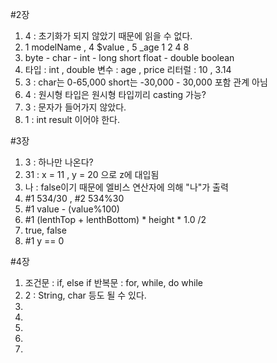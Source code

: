 #2장

1. 4 : 초기화가 되지 않았기 때문에 읽을 수 없다.
2. 1 modelName , 4 $value , 5 _age
    1      2       4       8
3. byte - char  - int  - long
          short
                 float - double
   boolean
4. 타입 : int , double
   변수 : age , price
   리터럴 : 10 , 3.14
5. 3 : char는 0-65,000 short는 -30,000 - 30,000 포함 관계 아님
6. 4 : 원시형 타입은 원시형 타입끼리 casting 가능?
7. 3 : 문자가 들어가지 않았다.
8. 1 : int result 이어야 한다.

#3장

1. 3 : 하나만 나온다?
2. 31 : x = 11 , y = 20 으로 z에 대입됨
3. 나 : false이기 때문에 엘비스 연산자에 의해 "나"가 출력
4. #1 534/30 , #2 534%30
5. #1 value - (value%100)
6. #1 (lenthTop + lenthBottom) * height * 1.0 /2
7. true, false
8. #1 y == 0

#4장

1. 조건문 : if, else if
   반복문 : for, while, do while
2. 2 : String, char 등도 될 수 있다.
3. 
4.
5.
6.
7. 
